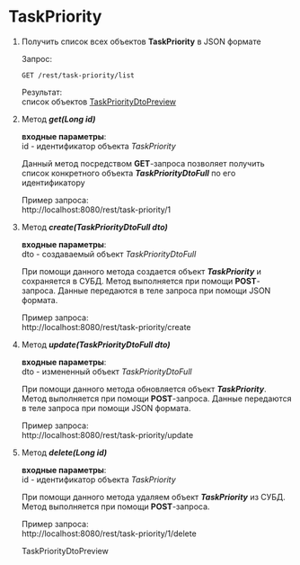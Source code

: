 # TaskPriority

1. Получить список всех объектов **TaskPriority** в JSON формате

   Запрос:<br/>
   ````
   GET /rest/task-priority/list
   ````
   
   Результат:<br/>
   список объектов [TaskPriorityDtoPreview](#description)

2. Метод ***get(Long id)***

   **входные параметры**:<br/>
   id - идентификатор объекта *TaskPriority*<br/>
   
   Данный метод посредством **GET**-запроса позволяет получить список конкретного объекта 
   ***TaskPriorityDtoFull*** по его идентификатору
   
   Пример запроса:<br/>
   http://localhost:8080/rest/task-priority/1
   
3. Метод ***create(TaskPriorityDtoFull dto)***

   **входные параметры**:<br/>
   dto - создаваемый объект *TaskPriorityDtoFull*
   
   При помощи данного метода создается объект ***TaskPriority*** и сохраняется в СУБД.
   Метод выполняется при помощи **POST**-запроса. Данные передаются в теле запроса при помощи JSON
   формата.
   
   Пример запроса:<br/>
   http://localhost:8080/rest/task-priority/create
   
4. Метод ***update(TaskPriorityDtoFull dto)***

   **входные параметры**:<br/>
   dto - измененный объект *TaskPriorityDtoFull*
   
   При помощи данного метода обновляется объект ***TaskPriority***. Метод выполняется при помощи **POST**-запроса. 
   Данные передаются в теле запроса при помощи JSON формата.
   
   Пример запроса:<br/>
   http://localhost:8080/rest/task-priority/update
   
5. Метод ***delete(Long id)***

   **входные параметры**:<br/>
   id - идентификатор объекта *TaskPriority*<br/>
   
   При помощи данного метода удаляем объект ***TaskPriority*** из СУБД. Метод выполняется при помощи **POST**-запроса.
   
   Пример запроса:<br/>
   http://localhost:8080/rest/task-priority/1/delete
   
   <a name="description">TaskPriorityDtoPreview</a>